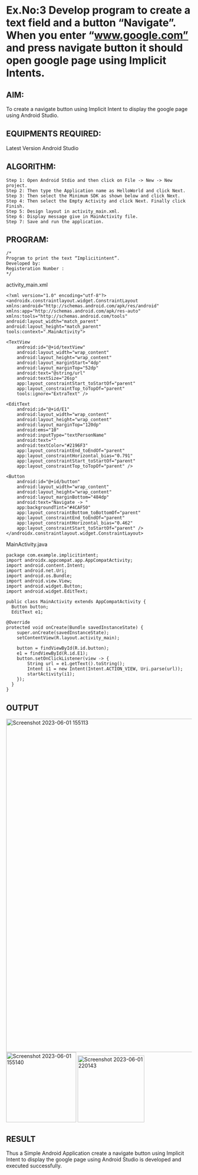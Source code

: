 # Ex.No:3 Develop program to create a text field and a button “Navigate”. When you enter “www.google.com” and press navigate button it should open google page using Implicit Intents.


## AIM:

To create a navigate button using Implicit Intent to display the google page using Android Studio.

## EQUIPMENTS REQUIRED:

Latest Version Android Studio

## ALGORITHM:
    Step 1: Open Android Stdio and then click on File -> New -> New project.
    Step 2: Then type the Application name as HelloWorld and click Next.
    Step 3: Then select the Minimum SDK as shown below and click Next.
    Step 4: Then select the Empty Activity and click Next. Finally click Finish.
    Step 5: Design layout in activity_main.xml.
    Step 6: Display message give in MainActivity file.
    Step 7: Save and run the application.

## PROGRAM:
```
/*
Program to print the text “Implicitintent”.
Developed by:
Registeration Number :
*/
```
activity_main.xml
    
    <?xml version="1.0" encoding="utf-8"?>
    <androidx.constraintlayout.widget.ConstraintLayout xmlns:android="http://schemas.android.com/apk/res/android"
    xmlns:app="http://schemas.android.com/apk/res-auto"
    xmlns:tools="http://schemas.android.com/tools"
    android:layout_width="match_parent"
    android:layout_height="match_parent"
    tools:context=".MainActivity">
    
    <TextView
        android:id="@+id/textView"
        android:layout_width="wrap_content"
        android:layout_height="wrap_content"
        android:layout_marginStart="4dp"
        android:layout_marginTop="52dp"
        android:text="@string/url"
        android:textSize="26sp"
        app:layout_constraintStart_toStartOf="parent"
        app:layout_constraintTop_toTopOf="parent"
        tools:ignore="ExtraText" />

    <EditText
        android:id="@+id/E1"
        android:layout_width="wrap_content"
        android:layout_height="wrap_content"
        android:layout_marginTop="120dp"
        android:ems="10"
        android:inputType="textPersonName"
        android:text=""
        android:textColor="#2196F3"
        app:layout_constraintEnd_toEndOf="parent"
        app:layout_constraintHorizontal_bias="0.791"
        app:layout_constraintStart_toStartOf="parent"
        app:layout_constraintTop_toTopOf="parent" />

    <Button
        android:id="@+id/button"
        android:layout_width="wrap_content"
        android:layout_height="wrap_content"
        android:layout_marginBottom="484dp"
        android:text="Navigate -> "
        app:backgroundTint="#4CAF50"
        app:layout_constraintBottom_toBottomOf="parent"
        app:layout_constraintEnd_toEndOf="parent"
        app:layout_constraintHorizontal_bias="0.462"
        app:layout_constraintStart_toStartOf="parent" />
    </androidx.constraintlayout.widget.ConstraintLayout>

MainActivity.java
      
    package com.example.implicitintent;
    import androidx.appcompat.app.AppCompatActivity;
    import android.content.Intent;
    import android.net.Uri;
    import android.os.Bundle;
    import android.view.View;
    import android.widget.Button;
    import android.widget.EditText;

    public class MainActivity extends AppCompatActivity {
      Button button;
      EditText e1;

    @Override
    protected void onCreate(Bundle savedInstanceState) {
        super.onCreate(savedInstanceState);
        setContentView(R.layout.activity_main);

        button = findViewById(R.id.button);
        e1 = findViewById(R.id.E1);
        button.setOnClickListener(view -> {
            String url = e1.getText().toString();
            Intent i1 = new Intent(Intent.ACTION_VIEW, Uri.parse(url));
            startActivity(i1);
        });
      }
    }


## OUTPUT
<img width="903" alt="Screenshot 2023-06-01 155113" src="https://github.com/Kirthi-Niharika/Mobile-Application-Development/assets/114135005/e9b60ca7-6642-43b3-a0be-94c3f31b1042">
<img width="190" alt="Screenshot 2023-06-01 155140" src="https://github.com/Kirthi-Niharika/Mobile-Application-Development/assets/114135005/9639ff0e-fb26-45a7-9142-f60a726ed51f">
<img width="181" alt="Screenshot 2023-06-01 220143" src="https://github.com/Kirthi-Niharika/Mobile-Application-Development/assets/114135005/350843e4-54e9-4245-903c-47c70753d0ef">




## RESULT
Thus a Simple Android Application create a navigate button using Implicit Intent to display the google page using Android Studio is developed and executed successfully.


